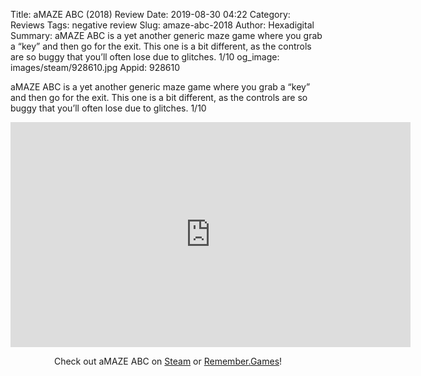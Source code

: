 Title: aMAZE ABC (2018) Review
Date: 2019-08-30 04:22
Category: Reviews
Tags: negative review
Slug: amaze-abc-2018
Author: Hexadigital
Summary: aMAZE ABC is a yet another generic maze game where you grab a “key” and then go for the exit. This one is a bit different, as the controls are so buggy that you’ll often lose due to glitches. 1/10
og_image: images/steam/928610.jpg
Appid: 928610

aMAZE ABC is a yet another generic maze game where you grab a “key” and then go for the exit. This one is a bit different, as the controls are so buggy that you’ll often lose due to glitches. 1/10

<center><iframe src="https://www.youtube.com/embed/89hDKT4RC4k?feature=oembed" allow="accelerometer; autoplay; encrypted-media; gyroscope; picture-in-picture" width="640" height="360" frameborder="0"></iframe>

Check out aMAZE ABC on [Steam](https://store.steampowered.com/app/928610/?curator_clanid=34633900) or [Remember.Games](https://remember.games/game/2689/)!</center>
